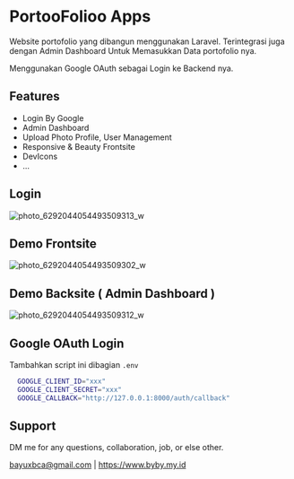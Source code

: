
# PortooFolioo Apps

Website portofolio yang dibangun menggunakan Laravel. Terintegrasi juga dengan Admin Dashboard Untuk Memasukkan Data portofolio nya.

Menggunakan Google OAuth sebagai Login ke Backend nya.
## Features

- Login By Google
- Admin Dashboard
- Upload Photo Profile, User Management
- Responsive & Beauty Frontsite
- DevIcons
- ...


## Login

![photo_6292044054493509313_w](https://user-images.githubusercontent.com/63920296/218509826-bcc60faf-8e99-4ef4-93d5-bee54a7110c2.jpg)



## Demo Frontsite

![photo_6292044054493509302_w](https://user-images.githubusercontent.com/63920296/218509194-d6dbc936-892f-48a3-9c5b-53cf0ec2c04d.jpg)



## Demo Backsite ( Admin Dashboard )

![photo_6292044054493509312_w](https://user-images.githubusercontent.com/63920296/218509702-0a19bcc0-210a-4a72-bf74-52590aa7e2e7.jpg)



## Google OAuth Login

Tambahkan script ini dibagian `.env`

```bash
  GOOGLE_CLIENT_ID="xxx"
  GOOGLE_CLIENT_SECRET="xxx"
  GOOGLE_CALLBACK="http://127.0.0.1:8000/auth/callback"
```
    

## Support

DM me for any questions, collaboration, job, or else other.

bayuxbca@gmail.com | https://www.byby.my.id

